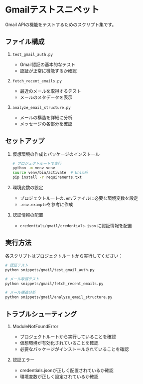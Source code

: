 # Gmailテストスニペット

Gmail APIの機能をテストするためのスクリプト集です。

## ファイル構成

1. `test_gmail_auth.py`
   - Gmail認証の基本的なテスト
   - 認証が正常に機能するか確認

2. `fetch_recent_emails.py`
   - 最近のメールを取得するテスト
   - メールのメタデータを表示

3. `analyze_email_structure.py`
   - メールの構造を詳細に分析
   - メッセージの各部分を確認

## セットアップ

1. 仮想環境の作成とパッケージのインストール
   ```bash
   # プロジェクトルートで実行
   python -m venv venv
   source venv/bin/activate  # Unix系
   pip install -r requirements.txt
   ```

2. 環境変数の設定
   - プロジェクトルートの`.env`ファイルに必要な環境変数を設定
   - `.env.example`を参考に作成

3. 認証情報の配置
   - `credentials/gmail/credentials.json` に認証情報を配置

## 実行方法

各スクリプトはプロジェクトルートから実行してください：

```bash
# 認証テスト
python snippets/gmail/test_gmail_auth.py

# メール取得テスト
python snippets/gmail/fetch_recent_emails.py

# メール構造分析
python snippets/gmail/analyze_email_structure.py
```

## トラブルシューティング

1. ModuleNotFoundError
   - プロジェクトルートから実行していることを確認
   - 仮想環境が有効化されていることを確認
   - 必要なパッケージがインストールされていることを確認

2. 認証エラー
   - credentials.jsonが正しく配置されているか確認
   - 環境変数が正しく設定されているか確認
